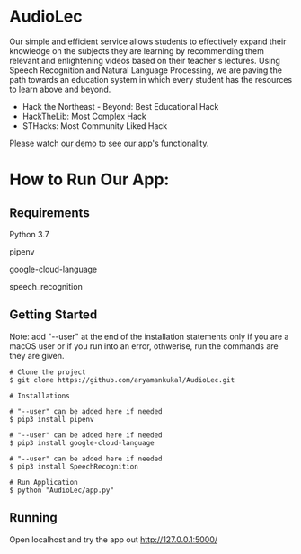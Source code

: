 # AudioLec

Our simple and efficient service allows students to effectively expand their knowledge on the subjects they are learning by recommending them relevant and enlightening videos based on their teacher's lectures. Using Speech Recognition and Natural Language Processing, we are paving the path towards an education system in which every student has the resources to learn above and beyond.

* Hack the Northeast - Beyond: Best Educational Hack
* HackTheLib: Most Complex Hack
* STHacks: Most Community Liked Hack

Please watch [our demo](https://youtu.be/vqJR_MNoJP0) to see our app's functionality.

# How to Run Our App:

## Requirements

Python 3.7

pipenv

google-cloud-language

speech_recognition

## Getting Started

Note: add  "--user" at the end of the installation statements only if you are a macOS user or if you run into an error, othwerise, run the commands are they are given.


```
# Clone the project
$ git clone https://github.com/aryamankukal/AudioLec.git

# Installations

# "--user" can be added here if needed
$ pip3 install pipenv

# "--user" can be added here if needed
$ pip3 install google-cloud-language

# "--user" can be added here if needed
$ pip3 install SpeechRecognition

# Run Application
$ python "AudioLec/app.py"

```

## Running

Open localhost and try the app out http://127.0.0.1:5000/
